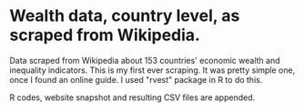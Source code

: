# Wealth data, country level, as scraped from Wikipedia.
Data scraped from Wikipedia about 153 countries' economic wealth and inequality indicators. This is my first ever scraping. It was pretty simple one, once I found an online guide. I used "rvest" package in R to do this.

R codes, website snapshot and resulting CSV files are appended.
